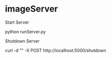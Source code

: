 # imageServer

Start Server

python runServer.py

Shutdown Server

curl -d "" -X POST http://localhost:5000/shutdown
